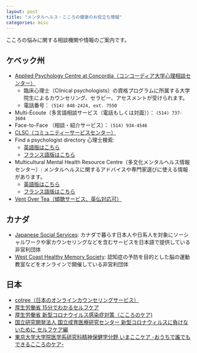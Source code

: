 ```yaml
---
layout: post
title: "メンタルヘルス・こころの健康のお役立ち情報"
categories: misc
---
```


こころの悩みに関する相談機関や情報のご案内です。

## ケベック州
- [Applied Psychology Centre at Concordia（コンコーディア大学心理相談センター）](https://www.concordia.ca/artsci/psychology/facilities-services/apc.html)
  - 臨床心理士（Clinical psychologists）の資格プログラムに所属する大学院生によるカウンセリング、セラピー、アセスメントが受けられます。
  - 電話番号： `(514) 848-2424, ext. 7550`
- Multi-Écoute（多言語相談サービス（電話もしくは対面））： `(514) 737-3604`
- Face-to-Face （相談・紹介サービス）： `(514) 934-4546`
- [CLSC（コミュニティーサービスセンター）](http://www.indexsante.ca/clsc)
- Find a psychologist directory 心理士検索:
  - [英語版はこちら](https://www.ordrepsy.qc.ca/english)
  - [フランス語版はこちら](https://www.ordrepsy.qc.ca/)
- Multicultural Mental Health Resource Centre（多文化メンタルヘルス情報センター）: メンタルヘルスに関するアドバイスや専門家選びに使える情報があります。
  - [英語版はこちら](https://multiculturalmentalhealth.ca/services/)
  - [フランス語版はこちら](https://multiculturalmentalhealth.ca/fr/services-2/)
- [Vent Over Tea（傾聴サービス、英仏対応可）](https://ventovertea.com)

## カナダ
- [Japanese Social Services](https://jss.ca/en): カナダで暮らす日本人や日系人を対象にソーシャルワークや家カウンセリングなどを含むサービスを日本語で提供している非営利団体
- [West Coast Healthy Memory Society](https://wchealthymemory.com/): 認知症の予防を目的とした脳の運動教室などをオンラインで開催している非営利団体<br>

## 日本
- [cotree（日本のオンラインカウンセリングサービス）](https://cotree.jp)
- [厚生労働省 15分でわかるセルフケア](https://kokoro.mhlw.go.jp/selfcare)
- [厚生労働省 新型コロナウイルス感染症対策（こころのケア)](https://kokoro.mhlw.go.jp/etc/coronavirus_info/#head-8https://kokoro.mhlw.go.jp/etc/coronavirus_info/#head-8)
- [国立研究開発法人 国立成育医療研究センター 新型コロナウィルスに負けないために セルフケア編](https://www.nurse.or.jp/nursing/shuroanzen/safety/mental/kojin/index.html)
- [東京大学大学院医学系研究科精神保健学分野 いまここケア -おうちで誰でもできるこころのケア-](https://imacococare.net)<br>



